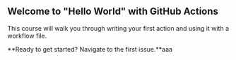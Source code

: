 ## Welcome to "Hello World" with GitHub Actions

This course will walk you through writing your first action and using it with a workflow file. 

**Ready to get started? Navigate to the first issue.**aaa
